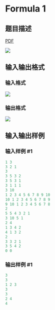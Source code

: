 # Formula 1

## 题目描述

[problemUrl]: https://uva.onlinejudge.org/index.php?option=com_onlinejudge&Itemid=8&category=226&page=show_problem&problem=2935

[PDF](https://uva.onlinejudge.org/external/118/p11835.pdf)

![](https://cdn.luogu.com.cn/upload/vjudge_pic/UVA11835/71c2d0d5beebb3c06b0842e0c3c49cc386ab0519.png)

## 输入输出格式

### 输入格式

![](https://cdn.luogu.com.cn/upload/vjudge_pic/UVA11835/e70046898648b42590d7ac295d21eab6bf53a5d7.png)

### 输出格式

![](https://cdn.luogu.com.cn/upload/vjudge_pic/UVA11835/7efbdc9221594708bfc5c422ae1c983d0f247ea9.png)

## 输入输出样例

### 输入样例 #1

```cpp
1 3
3 2 1
3
3 5 3 2
3 5 3 1
3 1 1 1
3 10
1 2 3 4 5 6 7 8 9 10
10 1 2 3 4 5 6 7 8 9
9 10 1 2 3 4 5 6 7 8
2
5 5 4 3 2 1
3 10 5 1
2 4
1 3 4 2
4 1 3 2
2
3 3 2 1
3 5 4 2
0 0
```


### 输出样例 #1

```cpp
3
3
1 2 3
3
3
2 4
4
```


